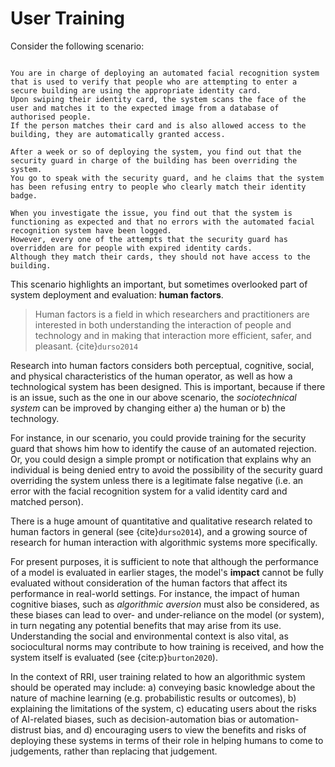 # User Training

Consider the following scenario:

```{admonition} Example

You are in charge of deploying an automated facial recognition system that is used to verify that people who are attempting to enter a secure building are using the appropriate identity card.
Upon swiping their identity card, the system scans the face of the user and matches it to the expected image from a database of authorised people.
If the person matches their card and is also allowed access to the building, they are automatically granted access. 

After a week or so of deploying the system, you find out that the security guard in charge of the building has been overriding the system.
You go to speak with the security guard, and he claims that the system has been refusing entry to people who clearly match their identity badge.

When you investigate the issue, you find out that the system is functioning as expected and that no errors with the automated facial recognition system have been logged.
However, every one of the attempts that the security guard has overridden are for people with expired identity cards.
Although they match their cards, they should not have access to the building. 
```

This scenario highlights an important, but sometimes overlooked part of system deployment and evaluation: **human factors**.

> Human factors is a field in which researchers and practitioners are interested in both understanding the interaction of people and technology and in making that interaction more efficient, safer, and pleasant. {cite}`durso2014`

Research into human factors considers both perceptual, cognitive, social, and physical characteristics of the human operator, as well as how a technological system has been designed. This is important, because if there is an issue, such as the one in our above scenario, the *sociotechnical system* can be improved by changing either a) the human or b) the technology.

For instance, in our scenario, you could provide training for the security guard that shows him how to identify the cause of an automated rejection. Or, you could design a simple prompt or notification that explains why an individual is being denied entry to avoid the possibility of the security guard overriding the system unless there is a legitimate false negative (i.e. an error with the facial recognition system for a valid identity card and matched person).

There is a huge amount of quantitative and qualitative research related to human factors in general (see {cite}`durso2014`), and a growing source of research for human interaction with algorithmic systems more specifically.

For present purposes, it is sufficient to note that although the performance of a model is evaluated in earlier stages, the model's **impact** cannot be fully evaluated without consideration of the human factors that affect its performance in real-world settings.
For instance, the impact of human cognitive biases, such as *algorithmic aversion* must also be considered, as these biases can lead to over- and under-reliance on the model (or system), in turn negating any potential benefits that may arise from its use.
Understanding the social and environmental context is also vital, as sociocultural norms may contribute to how training is received, and how the system itself is evaluated (see {cite:p}`burton2020`).

In the context of RRI, user training related to how an algorithmic system should be operated may include: a) conveying basic knowledge about the nature of machine learning (e.g. probabilistic results or outcomes), b) explaining the limitations of the system, c) educating users about the risks of AI-related biases, such as decision-automation bias or automation-distrust bias, and d) encouraging users to view the benefits and risks of deploying these systems in terms of their role in helping humans to come to judgements, rather than replacing that judgement.
